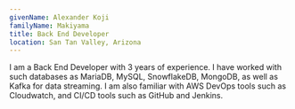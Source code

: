 ```yaml
---
givenName: Alexander Koji
familyName: Makiyama
title: Back End Developer
location: San Tan Valley, Arizona
---
```


I am a Back End Developer with 3 years of experience. I have worked with such databases as MariaDB, MySQL, SnowflakeDB, MongoDB, as well as Kafka for data streaming. I am also familiar with AWS DevOps tools such as Cloudwatch, and CI/CD tools such as GitHub and Jenkins.